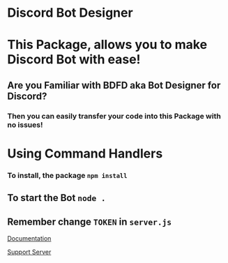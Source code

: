 # Discord Bot Designer

# This Package, allows you to make Discord Bot with ease!
## Are you Familiar with BDFD aka Bot Designer for Discord?
### Then you can easily transfer your code into this Package with no issues!
# Using Command Handlers 
### To install, the package `npm install`
## To start the Bot `node .`
## Remember change `TOKEN` in `server.js`

[Documentation](https://dbd.leref.ga)

[Support Server](https://discord.gg/HMUfMXDQsV)
